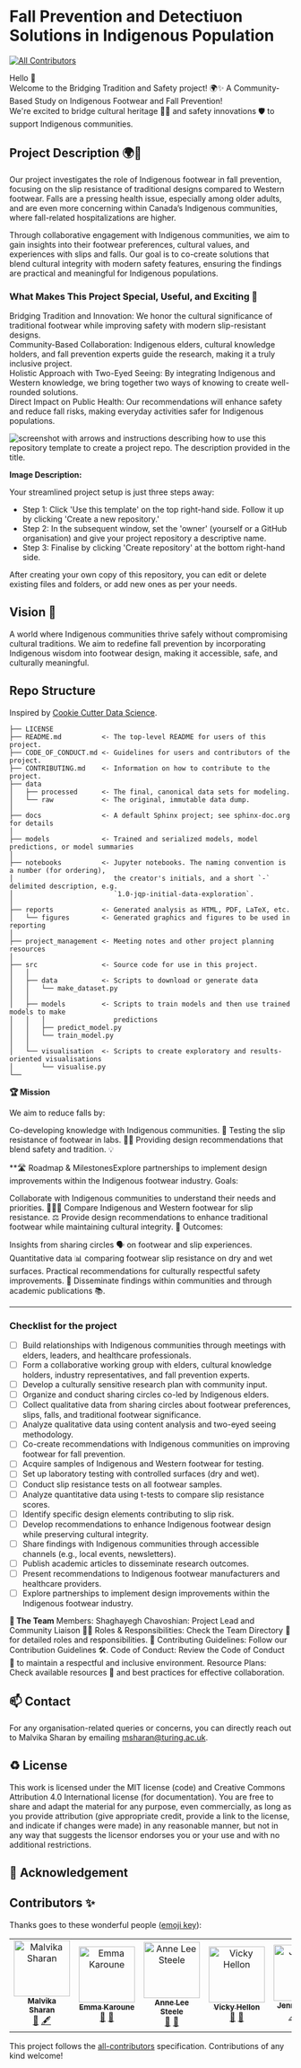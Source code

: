 # Fall Prevention and Detectiuon Solutions in Indigenous Population
<!-- ALL-CONTRIBUTORS-BADGE:START - Do not remove or modify this section -->
[![All Contributors](https://img.shields.io/badge/all_contributors-6-orange.svg?style=flat-square)](#contributors-)
<!-- ALL-CONTRIBUTORS-BADGE:END -->
Hello 👋\
Welcome to the Bridging Tradition and Safety project! 🌍✨ A Community-Based Study on Indigenous Footwear and Fall Prevention!\
We're excited to bridge cultural heritage 🧑‍🎨 and safety innovations 🛡️ to support Indigenous communities.




## Project Description 🌍👟
Our project investigates the role of Indigenous footwear in fall prevention, focusing on the slip resistance of traditional designs compared to Western footwear. Falls are a pressing health issue, especially among older adults, and are even more concerning within Canada’s Indigenous communities, where fall-related hospitalizations are higher.

Through collaborative engagement with Indigenous communities, we aim to gain insights into their footwear preferences, cultural values, and experiences with slips and falls. Our goal is to co-create solutions that blend cultural integrity with modern safety features, ensuring the findings are practical and meaningful for Indigenous populations.

### What Makes This Project Special, Useful, and Exciting 🌟
Bridging Tradition and Innovation: We honor the cultural significance of traditional footwear while improving safety with modern slip-resistant designs.\
Community-Based Collaboration: Indigenous elders, cultural knowledge holders, and fall prevention experts guide the research, making it a truly inclusive project.\
Holistic Approach with Two-Eyed Seeing: By integrating Indigenous and Western knowledge, we bring together two ways of knowing to create well-rounded solutions.\
Direct Impact on Public Health: Our recommendations will enhance safety and reduce fall risks, making everyday activities safer for Indigenous populations.


![screenshot with arrows and instructions describing how to use this repository template to create a project repo. The description provided in the title.](./assets/use-this-repo.png)

**Image Description:**

Your streamlined project setup is just three steps away:
* Step 1: Click 'Use this template' on the top right-hand side. Follow it up by clicking 'Create a new repository.'
* Step 2: In the subsequent window, set the 'owner' (yourself or a GitHub organisation) and give your project repository a descriptive name.
* Step 3: Finalise by clicking 'Create repository' at the bottom right-hand side.

After creating your own copy of this repository, you can edit or delete existing files and folders, or add new ones as per your needs.

<!--If reusing this repository, delete this section -->
## Vision 🌠

A world where Indigenous communities thrive safely without compromising cultural traditions. We aim to redefine fall prevention by incorporating Indigenous wisdom into footwear design, making it accessible, safe, and culturally meaningful.

## Repo Structure

Inspired by [Cookie Cutter Data Science](https://github.com/drivendata/cookiecutter-data-science).

```
├── LICENSE
├── README.md          <- The top-level README for users of this project.
├── CODE_OF_CONDUCT.md <- Guidelines for users and contributors of the project.
├── CONTRIBUTING.md    <- Information on how to contribute to the project.
├── data
│   ├── processed      <- The final, canonical data sets for modeling.
│   └── raw            <- The original, immutable data dump.
│
├── docs               <- A default Sphinx project; see sphinx-doc.org for details
│
├── models             <- Trained and serialized models, model predictions, or model summaries
│
├── notebooks          <- Jupyter notebooks. The naming convention is a number (for ordering),
│                         the creator's initials, and a short `-` delimited description, e.g.
│                         `1.0-jqp-initial-data-exploration`.
│
├── reports            <- Generated analysis as HTML, PDF, LaTeX, etc.
│   └── figures        <- Generated graphics and figures to be used in reporting
│
├── project_management <- Meeting notes and other project planning resources
│
├── src                <- Source code for use in this project.
│   │
│   ├── data           <- Scripts to download or generate data
│   │   └── make_dataset.py
│   │
│   ├── models         <- Scripts to train models and then use trained models to make
│   │   │                 predictions
│   │   ├── predict_model.py
│   │   └── train_model.py
│   │
│   └── visualisation  <- Scripts to create exploratory and results-oriented visualisations
│       └── visualise.py
└──
```

**🏆 Mission**

We aim to reduce falls by:

Co-developing knowledge with Indigenous communities. 🤝
Testing the slip resistance of footwear in labs. 🥾🧪
Providing design recommendations that blend safety and tradition. 💡

**🛣️ Roadmap & MilestonesExplore partnerships to implement design improvements within the Indigenous footwear industry.
Goals:

Collaborate with Indigenous communities to understand their needs and priorities. 🧑‍🤝‍🧑
Compare Indigenous and Western footwear for slip resistance. ⚖️
Provide design recommendations to enhance traditional footwear while maintaining cultural integrity. 🎨
Outcomes:

Insights from sharing circles 🗣️ on footwear and slip experiences.
Quantitative data 📊 comparing footwear slip resistance on dry and wet surfaces.
Practical recommendations for culturally respectful safety improvements. 🔧
Disseminate findings within communities and through academic publications 📚.

---

### Checklist for the project 

- [ ] Build relationships with Indigenous communities through meetings with elders, leaders, and healthcare professionals.
- [ ] Form a collaborative working group with elders, cultural knowledge holders, industry representatives, and fall prevention experts.
- [ ] Develop a culturally sensitive research plan with community input.
- [ ] Organize and conduct sharing circles co-led by Indigenous elders.
- [ ] Collect qualitative data from sharing circles about footwear preferences, slips, falls, and traditional footwear significance.
- [ ] Analyze qualitative data using content analysis and two-eyed seeing methodology.
- [ ] Co-create recommendations with Indigenous communities on improving footwear for fall prevention.
- [ ] Acquire samples of Indigenous and Western footwear for testing.
- [ ] Set up laboratory testing with controlled surfaces (dry and wet).
- [ ] Conduct slip resistance tests on all footwear samples.
- [ ] Analyze quantitative data using t-tests to compare slip resistance scores.
- [ ] Identify specific design elements contributing to slip risk.
- [ ] Develop recommendations to enhance Indigenous footwear design while preserving cultural integrity.
- [ ] Share findings with Indigenous communities through accessible channels (e.g., local events, newsletters).
- [ ] Publish academic articles to disseminate research outcomes.
- [ ] Present recommendations to Indigenous footwear manufacturers and healthcare providers.
- [ ] Explore partnerships to implement design improvements within the Indigenous footwear industry.

**👥 The Team**
Members:
Shaghayegh Chavoshian: Project Lead and Community Liaison 👩‍🏫
Roles & Responsibilities: Check the Team Directory 📂 for detailed roles and responsibilities.
🤝 Contributing
Guidelines: Follow our Contribution Guidelines 🛠️.
Code of Conduct: Review the Code of Conduct 📏 to maintain a respectful and inclusive environment.
Resource Plans: Check available resources 📑 and best practices for effective collaboration.

📫 Contact
---

For any organisation-related queries or concerns, you can directly reach out to Malvika Sharan by emailing [msharan@turing.ac.uk](mailto:msharan@turing.ac.uk).

♻️ License
---

This work is licensed under the MIT license (code) and Creative Commons Attribution 4.0 International license (for documentation).
You are free to share and adapt the material for any purpose, even commercially,
as long as you provide attribution (give appropriate credit, provide a link to the license,
and indicate if changes were made) in any reasonable manner, but not in any way that suggests the
licensor endorses you or your use and with no additional restrictions.

**🤝 Acknowledgement**
---


## Contributors ✨

Thanks goes to these wonderful people ([emoji key](https://allcontributors.org/docs/en/emoji-key)):

<!-- ALL-CONTRIBUTORS-LIST:START - Do not remove or modify this section -->
<!-- prettier-ignore-start -->
<!-- markdownlint-disable -->
<table>
  <tbody>
    <tr>
      <td align="center"><a href="http://malvikasharan.github.io/"><img src="https://avatars.githubusercontent.com/u/5370471?v=4?s=100" width="100px;" alt="Malvika Sharan"/><br /><sub><b>Malvika Sharan</b></sub></a><br /><a href="#ideas-malvikasharan" title="Ideas, Planning, & Feedback">🤔</a> <a href="#content-malvikasharan" title="Content">🖋</a></td>
      <td align="center"><a href="https://github.com/EKaroune"><img src="https://avatars.githubusercontent.com/u/58147174?v=4?s=100" width="100px;" alt="Emma Karoune"/><br /><sub><b>Emma Karoune</b></sub></a><br /><a href="#ideas-EKaroune" title="Ideas, Planning, & Feedback">🤔</a> <a href="https://github.com/alan-turing-institute/reproducible-project-template/commits?author=EKaroune" title="Documentation">📖</a></td>
      <td align="center"><a href="http://www.aleesteele.com"><img src="https://avatars.githubusercontent.com/u/18509789?v=4?s=100" width="100px;" alt="Anne Lee Steele"/><br /><sub><b>Anne Lee Steele</b></sub></a><br /><a href="#ideas-aleesteele" title="Ideas, Planning, & Feedback">🤔</a> <a href="https://github.com/alan-turing-institute/reproducible-project-template/commits?author=aleesteele" title="Documentation">📖</a></td>
      <td align="center"><a href="https://github.com/vhellon"><img src="https://avatars.githubusercontent.com/u/93144591?v=4?s=100" width="100px;" alt="Vicky Hellon"/><br /><sub><b>Vicky Hellon</b></sub></a><br /><a href="#ideas-vhellon" title="Ideas, Planning, & Feedback">🤔</a> <a href="https://github.com/alan-turing-institute/reproducible-project-template/commits?author=vhellon" title="Documentation">📖</a></td>
      <td align="center"><a href="http://jending.com"><img src="https://avatars.githubusercontent.com/u/5104098?v=4?s=100" width="100px;" alt="Jennifer Ding"/><br /><sub><b>Jennifer Ding</b></sub></a><br /><a href="#content-dingaaling" title="Content">🖋</a> <a href="https://github.com/alan-turing-institute/reproducible-project-template/commits?author=dingaaling" title="Documentation">📖</a> <a href="#ideas-dingaaling" title="Ideas, Planning, & Feedback">🤔</a></td>
      <td align="center"><a href="http://lappland.io"><img src="https://avatars.githubusercontent.com/u/51458?v=4?s=100" width="100px;" alt="Hilmar Lapp"/><br /><sub><b>Hilmar Lapp</b></sub></a><br /><a href="https://github.com/alan-turing-institute/reproducible-project-template/issues?q=author%3Ahlapp" title="Bug reports">🐛</a></td>
    </tr>
  </tbody>
</table>

<!-- markdownlint-restore -->
<!-- prettier-ignore-end -->

<!-- ALL-CONTRIBUTORS-LIST:END -->

This project follows the [all-contributors](https://github.com/all-contributors/all-contributors) specification. Contributions of any kind welcome!
